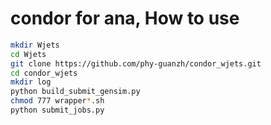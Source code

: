# condor for ana,  How to use

```bash
mkdir Wjets
cd Wjets
git clone https://github.com/phy-guanzh/condor_wjets.git
cd condor_wjets
mkdir log
python build_submit_gensim.py
chmod 777 wrapper*.sh
python submit_jobs.py
```
